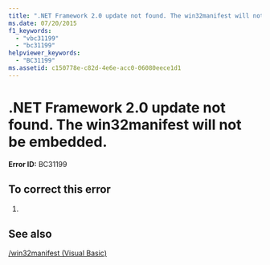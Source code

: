 ```yaml
---
title: ".NET Framework 2.0 update not found. The win32manifest will not be embedded."
ms.date: 07/20/2015
f1_keywords: 
  - "vbc31199"
  - "bc31199"
helpviewer_keywords: 
  - "BC31199"
ms.assetid: c150778e-c82d-4e6e-acc0-06080eece1d1
---
```

# .NET Framework 2.0 update not found. The win32manifest will not be embedded.
**Error ID:** BC31199  
  
## To correct this error  
  
1.  
  
## See also
 [/win32manifest (Visual Basic)](../../visual-basic/reference/command-line-compiler/win32manifest.md)
